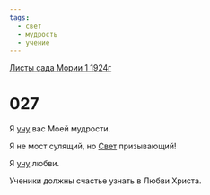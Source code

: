 ```yaml
---
tags:
  - свет
  - мудрость
  - учение
---
```


[Листы сада Мории 1 1924г](/agni/1924)

# 027
Я [учу](/tag/#учение) вас Моей мудрости.   

Я не мост сулящий, но [Свет](/tag/#свет) призывающий!   

Я [учу](/tag/#учение) любви.   

Ученики должны счастье узнать в Любви Христа.   

